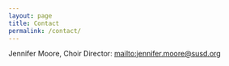 ```yaml
---
layout: page
title: Contact
permalink: /contact/
---
```


Jennifer Moore, Choir Director: <mailto:jennifer.moore@susd.org>
